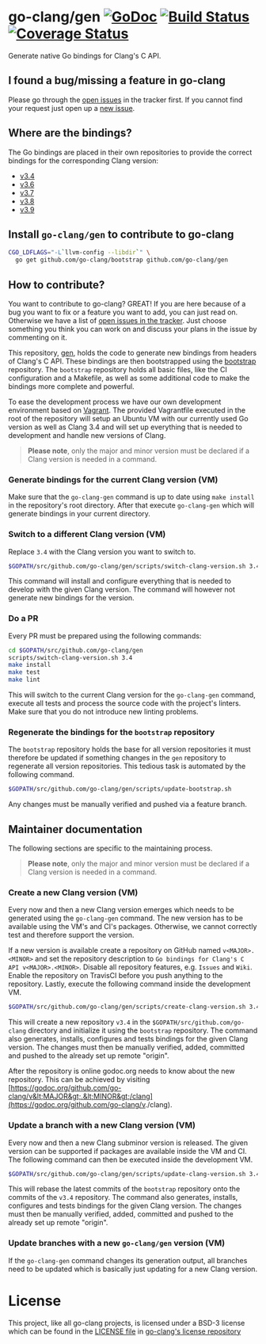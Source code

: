# go-clang/gen [![GoDoc](https://godoc.org/github.com/go-clang/gen?status.png)](https://godoc.org/github.com/go-clang/gen) [![Build Status](https://travis-ci.org/go-clang/gen.svg?branch=master)](https://travis-ci.org/go-clang/gen) [![Coverage Status](https://coveralls.io/repos/go-clang/gen/badge.png?branch=master)](https://coveralls.io/r/go-clang/gen?branch=master)

Generate native Go bindings for Clang's C API.

## I found a bug/missing a feature in go-clang

Please go through the [open issues](https://github.com/go-clang/gen/issues) in the tracker first. If you cannot find your request just open up a [new issue](https://github.com/go-clang/gen/issues/new).

## Where are the bindings?

The Go bindings are placed in their own repositories to provide the correct bindings for the corresponding Clang version:

- [v3.4](https://github.com/go-clang/v3.4)
- [v3.6](https://github.com/go-clang/v3.6)
- [v3.7](https://github.com/go-clang/v3.7)
- [v3.8](https://github.com/go-clang/v3.8)
- [v3.9](https://github.com/go-clang/v3.9)

## Install `go-clang/gen` to contribute to go-clang

```bash
CGO_LDFLAGS="-L`llvm-config --libdir`" \
  go get github.com/go-clang/bootstrap github.com/go-clang/gen
```

## How to contribute?

You want to contribute to go-clang? GREAT! If you are here because of a bug you want to fix or a feature you want to add, you can just read on. Otherwise we have a list of [open issues in the tracker](https://github.com/go-clang/gen/issues). Just choose something you think you can work on and discuss your plans in the issue by commenting on it.

This repository, [gen](https://github.com/go-clang/gen), holds the code to generate new bindings from headers of Clang's C API. These bindings are then bootstrapped using the [bootstrap](https://github.com/go-clang/bootstrap) repository. The `bootstrap` repository holds all basic files, like the CI configuration and a Makefile, as well as some additional code to make the bindings more complete and powerful.

To ease the development process we have our own development environment based on [Vagrant](https://www.vagrantup.com/). The provided Vagrantfile executed in the root of the repository will setup an Ubuntu VM with our currently used Go version as well as Clang 3.4 and will set up everything that is needed to development and handle new versions of Clang.

> **Please note**, only the major and minor version must be declared if a Clang version is needed in a command.

### Generate bindings for the current Clang version (VM)

Make sure that the `go-clang-gen` command is up to date using `make install` in the repository's root directory. After that execute `go-clang-gen` which will generate bindings in your current directory.

### Switch to a different Clang version (VM)

Replace `3.4` with the Clang version you want to switch to.

```bash
$GOPATH/src/github.com/go-clang/gen/scripts/switch-clang-version.sh 3.4
```

This command will install and configure everything that is needed to develop with the given Clang version. The command will however not generate new bindings for the version.

### Do a PR

Every PR must be prepared using the following commands:

```bash
cd $GOPATH/src/github.com/go-clang/gen
scripts/switch-clang-version.sh 3.4
make install
make test
make lint
```

This will switch to the current Clang version for the `go-clang-gen` command, execute all tests and process the source code with the project's linters. Make sure that you do not introduce new linting problems.

### Regenerate the bindings for the `bootstrap` repository

The `bootstrap` repository holds the base for all version repositories it must therefore be updated if something changes in the `gen` repository to regenerate all version repositories. This tedious task is automated by the following command.

```bash
$GOPATH/src/github.com/go-clang/gen/scripts/update-bootstrap.sh
```

Any changes must be manually verified and pushed via a feature branch.

## Maintainer documentation

The following sections are specific to the maintaining process.

> **Please note**, only the major and minor version must be declared if a Clang version is needed in a command.

### Create a new Clang version (VM)

Every now and then a new Clang version emerges which needs to be generated using the `go-clang-gen` command. The new version has to be available using the VM's and CI's packages. Otherwise, we cannot correctly test and therefore support the version.

If a new version is available create a repository on GitHub named `v<MAJOR>.<MINOR>` and set the repository description to `Go bindings for Clang's C API v<MAJOR>.<MINOR>`. Disable all repository features, e.g. `Issues` and `Wiki`. Enable the repository on TravisCI before you push anything to the repository. Lastly, execute the following command inside the development VM.

```bash
$GOPATH/src/github.com/go-clang/gen/scripts/create-clang-version.sh 3.4
```

This will create a new repository `v3.4` in the `$GOPATH/src/github.com/go-clang` directory and initialize it using the `bootstrap` repository. The command also generates, installs, configures and tests bindings for the given Clang version. The changes must then be manually verified, added, committed and pushed to the already set up remote "origin".

After the repository is online godoc.org needs to know about the new repository. This can be achieved by visiting [https://godoc.org/github.com/go-clang/v&lt;MAJOR&gt;.&lt;MINOR&gt;/clang](https://godoc.org/github.com/go-clang/v<MAJOR>.<MINOR>/clang).

### Update a branch with a new Clang version (VM)

Every now and then a new Clang subminor version is released. The given version can be supported if packages are available inside the VM and CI. The following command can then be executed inside the development VM.

```bash
$GOPATH/src/github.com/go-clang/gen/scripts/update-clang-version.sh 3.4
```

This will rebase the latest commits of the `bootstrap` repository onto the commits of the `v3.4` repository.  The command also generates, installs, configures and tests bindings for the given Clang version. The changes must then be manually verified, added, committed and pushed to the already set up remote "origin".

### Update branches with a new `go-clang/gen` version (VM)

If the `go-clang-gen` command changes its generation output, all branches need to be updated which is basically just updating for a new Clang version.

# License

This project, like all go-clang projects, is licensed under a BSD-3 license which can be found in the [LICENSE file](https://github.com/go-clang/license/blob/master/LICENSE) in [go-clang's license repository](https://github.com/go-clang/license)

